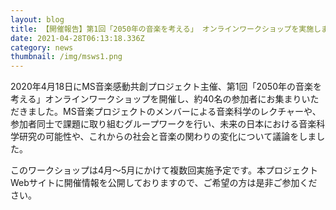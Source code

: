 ```yaml
---
layout: blog
title: 【開催報告】第1回「2050年の音楽を考える」 オンラインワークショップを実施しました
date: 2021-04-28T06:13:18.336Z
category: news
thumbnail: /img/msws1.png
---
```

2020年4月18日にMS音楽感動共創プロジェクト主催、第1回「2050年の音楽を考える」オンラインワークショップを開催し、約40名の参加者にお集まりいただきました。MS音楽プロジェクトのメンバーによる音楽科学のレクチャーや、参加者同士で課題に取り組むグループワークを行い、未来の日本における音楽科学研究の可能性や、これからの社会と音楽の関わりの変化について議論をしました。



このワークショップは4月～5月にかけて複数回実施予定です。本プロジェクトWebサイトに開催情報を公開しておりますので、ご希望の方は是非ご参加ください。